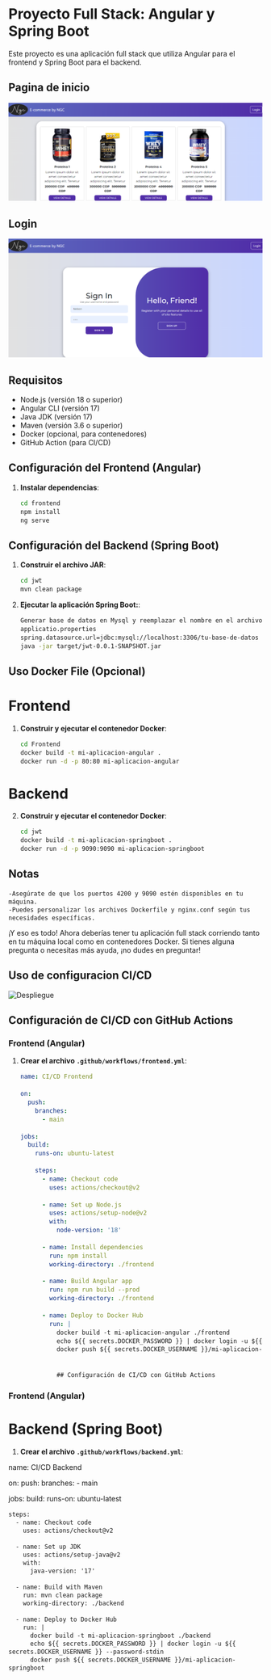 # Proyecto Full Stack: Angular y Spring Boot

Este proyecto es una aplicación full stack que utiliza Angular para el frontend y Spring Boot para el backend.

## Pagina de inicio

![Inicio](AplicacionEcommerce.png)

## Login

![Login](AplicacionEcommerce2.png)

## Requisitos

- Node.js (versión 18 o superior)
- Angular CLI (versión 17)
- Java JDK (versión 17)
- Maven (versión 3.6 o superior)
- Docker (opcional, para contenedores)
- GitHub Action (para CI/CD)

## Configuración del Frontend (Angular)

1. **Instalar dependencias**:

   ```sh
   cd frontend
   npm install
   ng serve

## Configuración del Backend (Spring Boot)

1. **Construir el archivo JAR**:

    ```sh
    cd jwt
    mvn clean package

2. **Ejecutar la aplicación Spring Boot:**:

    ```sh
    Generar base de datos en Mysql y reemplazar el nombre en el archivo
    applicatio.properties
    spring.datasource.url=jdbc:mysql://localhost:3306/tu-base-de-datos
    java -jar target/jwt-0.0.1-SNAPSHOT.jar

## Uso Docker File (Opcional)

# Frontend 

1. **Construir y ejecutar el contenedor Docker**:

    ```sh
    cd Frontend
    docker build -t mi-aplicacion-angular .
    docker run -d -p 80:80 mi-aplicacion-angular

# Backend 

2. **Construir y ejecutar el contenedor Docker**:

    ```sh
    cd jwt
    docker build -t mi-aplicacion-springboot .
    docker run -d -p 9090:9090 mi-aplicacion-springboot

## Notas

    -Asegúrate de que los puertos 4200 y 9090 estén disponibles en tu máquina.
    -Puedes personalizar los archivos Dockerfile y nginx.conf según tus necesidades específicas.
¡Y eso es todo! Ahora deberías tener tu aplicación full stack corriendo tanto en tu máquina local como en contenedores Docker. Si tienes alguna pregunta o necesitas más ayuda, ¡no dudes en preguntar!



## Uso de configuracion CI/CD

![Despliegue](despliegue_CI_CD.png)


## Configuración de CI/CD con GitHub Actions

### Frontend (Angular)

1. **Crear el archivo `.github/workflows/frontend.yml`**:

   ```yaml
   name: CI/CD Frontend

   on:
     push:
       branches:
         - main

   jobs:
     build:
       runs-on: ubuntu-latest

       steps:
         - name: Checkout code
           uses: actions/checkout@v2

         - name: Set up Node.js
           uses: actions/setup-node@v2
           with:
             node-version: '18'

         - name: Install dependencies
           run: npm install
           working-directory: ./frontend

         - name: Build Angular app
           run: npm run build --prod
           working-directory: ./frontend

         - name: Deploy to Docker Hub
           run: |
             docker build -t mi-aplicacion-angular ./frontend
             echo ${{ secrets.DOCKER_PASSWORD }} | docker login -u ${{ secrets.DOCKER_USERNAME }} --password-stdin
             docker push ${{ secrets.DOCKER_USERNAME }}/mi-aplicacion-angular


             ## Configuración de CI/CD con GitHub Actions

### Frontend (Angular)

# Backend (Spring Boot)

1. **Crear el archivo `.github/workflows/backend.yml`**:

name: CI/CD Backend

on:
  push:
    branches:
      - main

jobs:
  build:
    runs-on: ubuntu-latest

    steps:
      - name: Checkout code
        uses: actions/checkout@v2

      - name: Set up JDK
        uses: actions/setup-java@v2
        with:
          java-version: '17'

      - name: Build with Maven
        run: mvn clean package
        working-directory: ./backend

      - name: Deploy to Docker Hub
        run: |
          docker build -t mi-aplicacion-springboot ./backend
          echo ${{ secrets.DOCKER_PASSWORD }} | docker login -u ${{ secrets.DOCKER_USERNAME }} --password-stdin
          docker push ${{ secrets.DOCKER_USERNAME }}/mi-aplicacion-springboot
